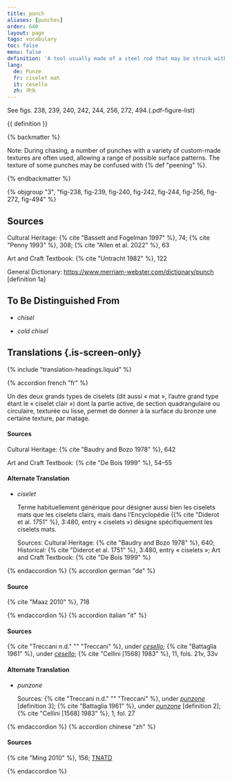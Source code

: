 ```yaml
---
title: punch
aliases: [punches]
order: 640
layout: page
tags: vocabulary
toc: false
menu: false
definition: 'A tool usually made of a steel rod that may be struck with a hammer at one end in order to create a pattern in the surface of the sculpture with the other end by compressing the metal.'
lang:
  de: Punze
  fr: ciselet mat
  it: cesello
  zh: 冲头
---
```


See figs. 238, 239, 240, 242, 244, 256, 272, 494.{.pdf-figure-list}

{{ definition }}

{% backmatter %}

Note: During chasing, a number of punches with a variety of custom-made textures are often used, allowing a range of possible surface patterns. The texture of some punches may be confused with {% def "peening" %}.

{% endbackmatter %}

{% objgroup "3", "fig-238, fig-239, fig-240, fig-242, fig-244, fig-256, fig-272, fig-494" %}

## Sources

Cultural Heritage: {% cite "Bassett and Fogelman 1997" %}, 74; {% cite "Penny 1993" %}, 308; {% cite "Allen et al. 2022" %}, 63

Art and Craft Textbook: {% cite "Untracht 1982" %}, 122

General Dictionary: <https://www.merriam-webster.com/dictionary/punch> [definition 1a]

## To Be Distinguished From

- *chisel*

- *cold chisel*

## Translations {.is-screen-only}

<div class="accordion">
{% include "translation-headings.liquid" %}

{% accordion french "fr" %}

Un des deux grands types de ciselets (dit aussi « mat », l’autre grand type étant le « ciselet clair ») dont la partie active, de section quadrangulaire ou circulaire, texturée ou lisse, permet de donner à la surface du bronze une certaine texture, par matage.

#### Sources

Cultural Heritage: {% cite "Baudry and Bozo 1978" %}, 642

Art and Craft Textbook: {% cite "De Bois 1999" %}, 54–55

#### Alternate Translation

- *ciselet*

    Terme habituellement générique pour désigner aussi bien les ciselets mats que les ciselets clairs, mais dans l’Encyclopédie ({% cite "Diderot et al. 1751" %}, 3:480, entry « ciselets ») désigne spécifiquement les ciselets mats.

    Sources: Cultural Heritage: {% cite "Baudry and Bozo 1978" %}, 640; Historical: {% cite "Diderot et al. 1751" %}, 3:480, entry « ciselets »; Art and Craft Textbook: {% cite "De Bois 1999" %}

{% endaccordion %}
{% accordion german "de" %}

#### Source

{% cite "Maaz 2010" %}, 718

{% endaccordion %}
{% accordion italian "it" %}

#### Sources

{% cite "Treccani n.d." "" "Treccani" %}, under [*cesello*](https://www.treccani.it/vocabolario/cesello/); {% cite "Battaglia 1961" %}, under [*cesello*](http://www.gdli.it/JPG/GDLI03/00000019.jpg); {% cite "Cellini [1568] 1983" %}, 11, fols. 21v, 33v

#### Alternate Translation

- *punzone*

    Sources: {% cite "Treccani n.d." "" "Treccani" %}, under [*punzone*](http://www.treccani.it/vocabolario/punzone/) [definition 3]; {% cite "Battaglia 1961" %}, under [*punzone*](http://www.gdli.it/pdf_viewer/Scripts/pdf.js/web/viewer.asp?file=/PDF/GDLI14/GDLI_14_ocr_1017.pdf&parola=punzone) [definition 2]; {% cite "Cellini [1568] 1983" %}, 1, fol. 27

{% endaccordion %}
{% accordion chinese "zh" %}

#### Sources

{% cite "Ming 2010" %}, 156; [TNATD](https://terms.naer.edu.tw/detail/625279/?index=1)

{% endaccordion %}

</div>
